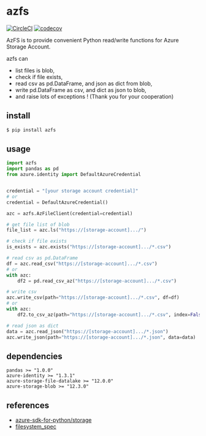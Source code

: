 # azfs

[![CircleCI](https://circleci.com/gh/gsy0911/azfs.svg?style=svg&circle-token=ccd8e1ece489b247bcaac84861ae725b0f89a605)](https://circleci.com/gh/gsy0911/azfs)
[![codecov](https://codecov.io/gh/gsy0911/azfs/branch/master/graph/badge.svg)](https://codecov.io/gh/gsy0911/azfs)

AzFS is to provide convenient Python read/write functions for Azure Storage Account.

azfs can

* list files is blob,
* check if file exists,
* read csv as pd.DataFrame, and json as dict from blob,
* write pd.DataFrame as csv, and dict as json to blob,
* and raise lots of exceptions ! (Thank you for your cooperation)

## install

```bash
$ pip install azfs
```

## usage

```python
import azfs
import pandas as pd
from azure.identity import DefaultAzureCredential


credential = "[your storage account credential]"
# or
credential = DefaultAzureCredential()

azc = azfs.AzFileClient(credential=credential)

# get file list of blob
file_list = azc.ls("https://[storage-account].../")

# check if file exists
is_exists = azc.exists("https://[storage-account].../*.csv")

# read csv as pd.DataFrame
df = azc.read_csv("https://[storage-account].../*.csv")
# or
with azc:
    df2 = pd.read_csv_az("https://[storage-account].../*.csv")

# write csv
azc.write_csv(path="https://[storage-account].../*.csv", df=df)
# or
with azc:
    df2.to_csv_az(path="https://[storage-account].../*.csv", index=False)

# read json as dict
data = azc.read_json("https://[storage-account].../*.json")
azc.write_json(path="https://[storage-account].../*.json", data=data)
```

## dependencies

```
pandas >= "1.0.0"
azure-identity >= "1.3.1"
azure-storage-file-datalake >= "12.0.0"
azure-storage-blob >= "12.3.0"
```

## references

* [azure-sdk-for-python/storage](https://github.com/Azure/azure-sdk-for-python/tree/master/sdk/storage)
* [filesystem_spec](https://github.com/intake/filesystem_spec)